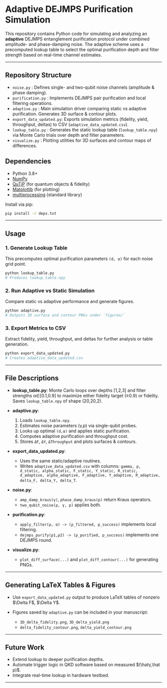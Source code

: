 # Adaptive DEJMPS Purification Simulation

This repository contains Python code for simulating and analyzing an **adaptive** DEJMPS entanglement purification protocol under combined amplitude- and phase-damping noise. The adaptive scheme uses a precomputed lookup table to select the optimal purification depth and filter strength based on real-time channel estimates.

---

## Repository Structure

* `noise.py`             : Defines single- and two-qubit noise channels (amplitude & phase damping).
* `purification.py`      : Implements DEJMPS pair purification and local filtering operations.
* `adaptive.py`          : Main simulation driver comparing static vs adaptive purification. Generates 3D surface & contour plots.
* `export_data_updated.py`: Exports simulation metrics (fidelity, yield, throughput, deltas) to CSV (`adaptive_data_updated.csv`).
* `lookup_table.py`      : Generates the static lookup table (`lookup_table.npy`) via Monte Carlo trials over depth and filter parameters.
* `visualize.py`         : Plotting utilities for 3D surfaces and contour maps of differences.

## Dependencies

* Python 3.8+
* [NumPy](https://numpy.org/)
* [QuTiP](https://qutip.org/) (for quantum objects & fidelity)
* [Matplotlib](https://matplotlib.org/) (for plotting)
* [multiprocessing](https://docs.python.org/3/library/multiprocessing.html) (standard library)

Install via pip:

```bash
pip install -r deps.txt
```

---

## Usage

### 1. Generate Lookup Table

This precomputes optimal purification parameters `(d, α)` for each noise grid point.

```bash
python lookup_table.py
# Produces lookup_table.npy
```

### 2. Run Adaptive vs Static Simulation

Compare static vs adaptive performance and generate figures.

```bash
python adaptive.py
# Outputs 3D surface and contour PNGs under `figures/`
```

### 3. Export Metrics to CSV

Extract fidelity, yield, throughput, and deltas for further analysis or table generation.

```bash
python export_data_updated.py
# Creates adaptive_data_updated.csv
```

---

## File Descriptions

* **lookup\_table.py**: Monte Carlo loops over depths \[1,2,3] and filter strengths α∈\[0.1,0.9] to maximize either fidelity target (≥0.9) or fidelity. Saves `lookup_table.npy` of shape (20,20,2).

* **adaptive.py**:

  1. Loads `lookup_table.npy`.
  2. Estimates noise parameters (γ,p) via single-qubit probes.
  3. Looks up optimal `(d,α)` and applies static purification.
  4. Computes adaptive purification and throughput cost.
  5. Stores `ΔF`, `ΔY`, `ΔThroughput` and plots surfaces & contours.

* **export\_data\_updated.py**:

  * Uses the same static/adaptive routines.
  * Writes `adaptive_data_updated.csv` with columns:
    `gamma, p, d_static, alpha_static, F_static, Y_static, R_static, d_adaptive, alpha_adaptive, F_adaptive, Y_adaptive, R_adaptive, delta_F, delta_Y, delta_T`.

* **noise.py**:

  * `amp_damp_kraus(γ)`, `phase_damp_kraus(p)` return Kraus operators.
  * `two_qubit_noise(ρ, γ, p)` applies both.

* **purification.py**:

  * `apply_filter(ρ, α) -> (ρ_filtered, p_success)` implements local filtering.
  * `dejmps_purify(ρ1,ρ2) -> (ρ_purified, p_success)` implements one DEJMPS round.

* **visualize.py**:

  * `plot_diff_surface(...)` and `plot_diff_contour(...)` for generating PNGs.

---

## Generating LaTeX Tables & Figures

* Use `export_data_updated.py` output to produce LaTeX tables of nonzero \$\Delta F\$, \$\Delta Y\$.
* Figures saved by `adaptive.py` can be included in your manuscript:

  * `3D_delta_fidelity.png`, `3D_delta_yield.png`
  * `delta_fidelity_contour.png`, `delta_yield_contour.png`

---

## Future Work

* Extend lookup to deeper purification depths.
* Automate trigger logic in QKD software based on measured \$(\hatγ,\hat p)\$.
* Integrate real-time lookup in hardware testbed.

---
